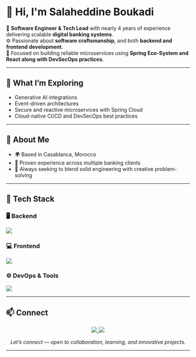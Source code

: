 # 👋 Hi, I'm Salaheddine Boukadi  

💼 **Software Engineer & Tech Lead** with nearly 4 years of experience delivering scalable **digital banking systems**.  
⚙️ Passionate about **software craftsmanship**, and both **backend and frontend development**.  
🚀 Focused on building reliable microservices using **Spring Eco-System and React along with DevSecOps practices**.

---

## 🧠 What I’m Exploring
- Generative AI integrations
- Event-driven architectures
- Secure and reactive microservices with Spring Cloud  
- Cloud-native CI/CD and DevSecOps best practices 

---

## 🧭 About Me
- 🌍 Based in Casablanca, Morocco  
- 🧩 Proven experience across multiple banking clients
- 🎯 Always seeking to blend solid engineering with creative problem-solving  

---

## 🧰 Tech Stack

### 🖥️ Backend
<p align="left">
  <img src="https://skillicons.dev/icons?i=java,spring,hibernate,maven,kafka,postgres,mongodb" />
</p>

### 💻 Frontend
<p align="left">
  <img src="https://skillicons.dev/icons?i=react,redux,angular,typescript,javascript,html,css,tailwind,jest" />
</p>

### ⚙️ DevOps & Tools
<p align="left">
  <img src="https://skillicons.dev/icons?i=git,linux,docker,jenkins,github,gitlab,bitbucket,aws,idea,vscode" />
</p>


---

## 📫 Connect

<p align="center">
  <a href="https://linkedin.com/in/salahbkd">
    <img src="https://img.shields.io/badge/LinkedIn-0A66C2?style=for-the-badge&logo=linkedin&logoColor=white"/>
  </a>
  <a href="mailto:salaheddine.boukadi@outlook.com">
    <img src="https://img.shields.io/badge/Email-0078D4?style=for-the-badge&logo=microsoft-outlook&logoColor=white"/>
  </a>
</p>

<p align="center">
  <i>Let’s connect — open to collaboration, learning, and innovative projects.</i>
</p>

---


